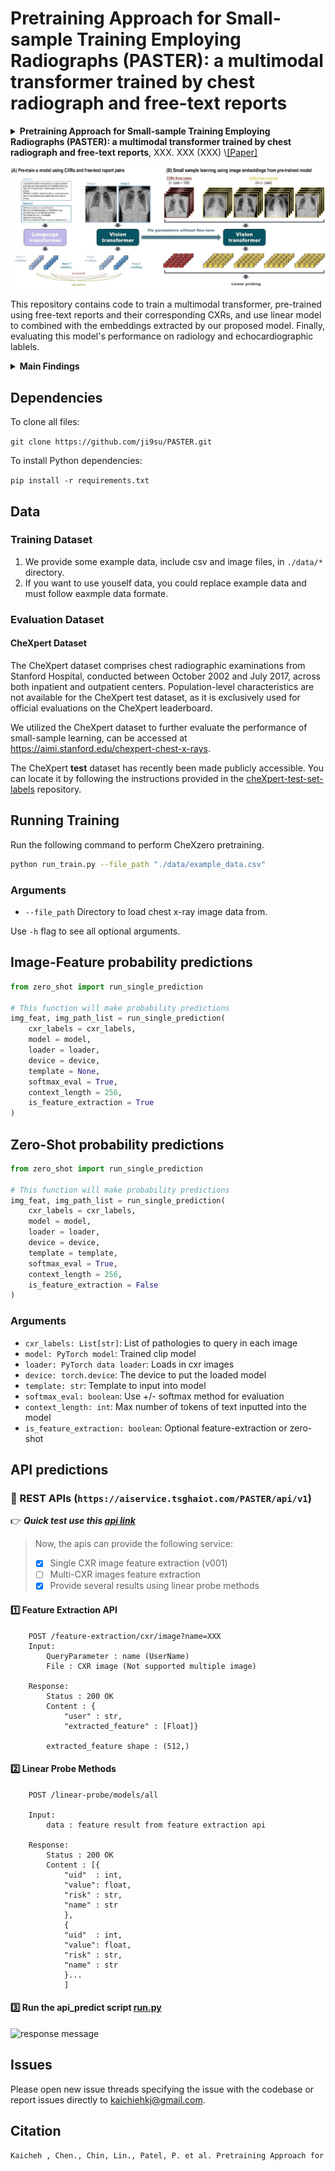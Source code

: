 # Pretraining Approach for Small-sample Training Employing Radiographs (PASTER): a multimodal transformer trained by chest radiograph and free-text reports

<details>

<summary><b>Pretraining Approach for Small-sample Training Employing Radiographs (PASTER): a multimodal transformer trained by chest radiograph and free-text reports</b>, XXX. XXX (XXX) \<a href="<https://linchin.ndmctsgh.edu.tw/>", target="blank"\>[Paper]</a></summary>

```bash
Kaicheh , Chen., Chin, Lin., Patel, P. et al. Pretraining Approach for Small-sample Training Employing Radiographs (PASTER): a multimodal transformer trained by chest radiograph and free-text reports. XXX. XXX (XXX). URL
```

</details>

![image](https://github.com/ji9su/PASTER/blob/main/image/model.jpg)

This repository contains code to train a multimodal transformer, pre-trained using free-text reports and their corresponding CXRs, and use linear model to combined with the embeddings extracted by our proposed model. Finally, evaluating this model's performance on 
radiology and echocardiographic lablels.

<details>

<summary>
    <b>Main Findings</b>
</summary>

1. **Using extremely small datasets can achieved the accuracy level of CNNs trained:** We used the control-to-case ratio of 3 for linear probing, about 128 cases and 384 controls. This result not only significant advantage over CNN in small-sample learning but also its continued better accuracy compared to CNN, particularly at the million-level training size. This may be due to the inherent advantages of the well-trained transformer over CNN in medical image analysis.

2. **The success of PASTER was attributed to its effectiveness in contrastive learning:** Applying PASTER to zero-shot prediction for echocardiogram-related diseases also validated that the achieved accuracy significantly worse than ultimate results. Cardiovascular diseases once considered challenging for radiologists to identify directly. PASTER also demonstrates state-of-the-art accuracy in diseases that cannot be described in CXR reports, hinting at the potential of PASTER for further exploration of closely related CXR conditions. 
</details>


## Dependencies
To clone all files:

```git clone https://github.com/ji9su/PASTER.git```

To install Python dependencies:

```pip install -r requirements.txt```

## Data 
### Training Dataset
1. We provide some example data, include csv and image files, in  `./data/*` directory.
2. If you want to use youself data, you could replace example data and must follow eaxmple data formate.


### Evaluation Dataset

#### CheXpert Dataset
The CheXpert dataset comprises chest radiographic examinations from Stanford Hospital, conducted between October 2002 and July 2017, across both inpatient and outpatient centers. Population-level characteristics are not available for the CheXpert test dataset, as it is exclusively used for official evaluations on the CheXpert leaderboard.

We utilized the CheXpert dataset to further evaluate the performance of small-sample learning,  can be accessed at https://aimi.stanford.edu/chexpert-chest-x-rays.

The CheXpert **test** dataset has recently been made publicly accessible. You can locate it by following the instructions provided in the [cheXpert-test-set-labels](https://github.com/rajpurkarlab/cheXpert-test-set-labels) repository. 

## Running Training
Run the following command to perform CheXzero pretraining. 
```bash
python run_train.py --file_path "./data/example_data.csv"
```

### Arguments
* `--file_path` Directory to load chest x-ray image data from.

Use `-h` flag to see all optional arguments. 

## Image-Feature probability predictions
```python
from zero_shot import run_single_prediction

# This function will make probability predictions
img_feat, img_path_list = run_single_prediction(
    cxr_labels = cxr_labels,
    model = model, 
    loader = loader,
    device = device,
    template = None,
    softmax_eval = True,
    context_length = 256,
    is_feature_extraction = True
)
```

## Zero-Shot probability predictions
```python
from zero_shot import run_single_prediction

# This function will make probability predictions
img_feat, img_path_list = run_single_prediction(
    cxr_labels = cxr_labels,
    model = model, 
    loader = loader,
    device = device,
    template = template,
    softmax_eval = True,
    context_length = 256,
    is_feature_extraction = False
)
```
### Arguments
* `cxr_labels: List[str]`: List of pathologies to query in each image
* `model: PyTorch model`: Trained clip model
* `loader: PyTorch data loader`: Loads in cxr images
* `device: torch.device`: The device to put the loaded model
* `template: str`: Template to input into model 
* `softmax_eval: boolean`: Use +/- softmax method for evaluation
* `context_length: int`: Max number of tokens of text inputted into the model
* `is_feature_extraction: boolean`: Optional feature-extraction or zero-shot

## API predictions
###  :rocket: REST APIs (`https://aiservice.tsghaiot.com/PASTER/api/v1`)
:point_right: **_Quick test use this [api link](https://aiservice.tsghaiot.com/PASTER/api/v1/feature-extraction/)_** 
>    Now, the apis can provide the following service:
>    - [x] Single CXR image feature extraction (v001)
>    - [ ] Multi-CXR images feature extraction
>    - [x] Provide several results using linear probe methods

#### :one: Feature Extraction API
```
    POST /feature-extraction/cxr/image?name=XXX
    Input:
        QueryParameter : name (UserName)
        File : CXR image (Not supported multiple image)

    Response:
        Status : 200 OK
        Content : {
            "user" : str,
            "extracted_feature" : [Float]}
        
        extracted_feature shape : (512,)
```

#### :two: Linear Probe Methods
```
    POST /linear-probe/models/all
    
    Input:
        data : feature result from feature extraction api

    Response:
        Status : 200 OK
        Content : [{
            "uid"  : int,
            "value": float,
            "risk" : str,
            "name" : str
            },
            {
            "uid"  : int,
            "value": float,
            "risk" : str,
            "name" : str
            }...
            ]
```

#### :three: Run the api_predict script [run.py](./api_predict/run.py)

![response message](pasterapis_test.png)

## Issues
Please open new issue threads specifying the issue with the codebase or report issues directly to kaichiehkj@gmail.com.

## Citation
```bash
Kaicheh , Chen., Chin, Lin., Patel, P. et al. Pretraining Approach for Small-sample Training Employing Radiographs (PASTER): a multimodal transformer trained by chest radiograph and free-text reports. XXX. XXX (XXX). URL
```
